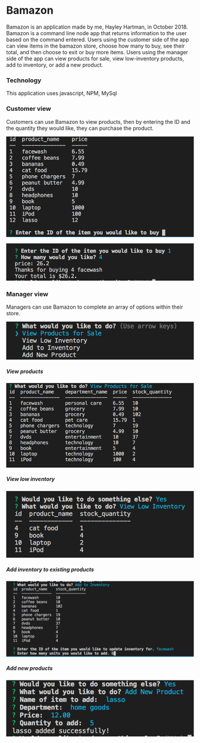 # Bamazon


Bamazon is an application made by me, Hayley Hartman, in October 2018. Bamazon is a command line node app that returns information to the user based on the command entered. Users using the customer side of the app can view items in the bamazon store, choose how many to buy, see their total, and then choose to exit or buy more items. Users using the manager side of the app can view products for sale, view low-inventory products, add to inventory, or add a new product.

### Technology

This application uses javascript, NPM, MySql

### Customer view

Customers can use Bamazon to view products, then by entering the ID and the quantity they would like, they can purchase the product.

![image of customer view](screenshots/customer.png)

![image of completed transaction](screenshots/customerBuy.png)

### Manager view

Managers can use Bamazon to complete an array of options within their store.

![image of manager options](/screenshots/manageroptions.png)

##### View products

![image of manager view product](/screenshots/viewProducts.png)

##### View low inventory

![image of low inventory](/screenshots/lowinventory.png)

##### Add inventory to existing products

![image of adding inventory](/screenshots/addTo.png)

##### Add new products

![image of adding a new product](/screenshots/addNew.png)


